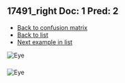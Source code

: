 ## 17491_right Doc: 1 Pred: 2
- [Back to confusion matrix](https://github.com/juliandewit/kaggle_retinopathy/blob/master/matrix.md)
- [Back to list](https://github.com/juliandewit/kaggle_retinopathy/blob/master/lists/12/list.md)
- [Next example in list](https://github.com/juliandewit/kaggle_retinopathy/blob/master/lists/12/17/17644_left.md)

![Eye](https://retinopaty.blob.core.windows.net/size1024/17491_right_1.jpeg)

### 

![Eye]()
